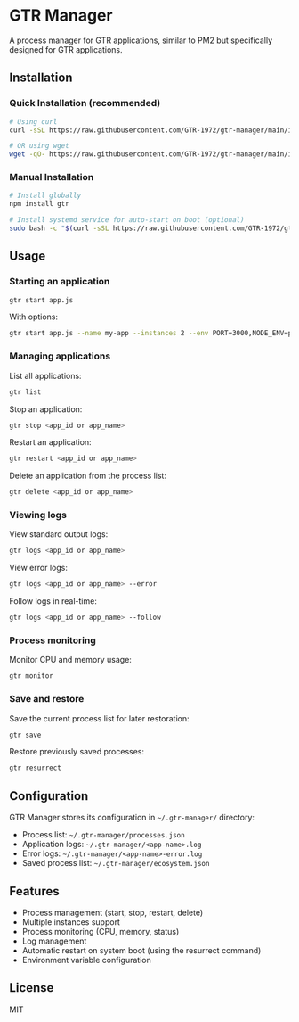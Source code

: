 # GTR Manager

A process manager for GTR applications, similar to PM2 but specifically designed for GTR applications.

## Installation

### Quick Installation (recommended)

```bash
# Using curl
curl -sSL https://raw.githubusercontent.com/GTR-1972/gtr-manager/main/install.sh | bash

# OR using wget
wget -qO- https://raw.githubusercontent.com/GTR-1972/gtr-manager/main/install.sh | bash
```

### Manual Installation

```bash
# Install globally
npm install gtr

# Install systemd service for auto-start on boot (optional)
sudo bash -c "$(curl -sSL https://raw.githubusercontent.com/GTR-1972/gtr-manager/main/setup-systemd.sh)"
```

## Usage

### Starting an application

```bash
gtr start app.js
```

With options:

```bash
gtr start app.js --name my-app --instances 2 --env PORT=3000,NODE_ENV=production
```

### Managing applications

List all applications:

```bash
gtr list
```

Stop an application:

```bash
gtr stop <app_id or app_name>
```

Restart an application:

```bash
gtr restart <app_id or app_name>
```

Delete an application from the process list:

```bash
gtr delete <app_id or app_name>
```

### Viewing logs

View standard output logs:

```bash
gtr logs <app_id or app_name>
```

View error logs:

```bash
gtr logs <app_id or app_name> --error
```

Follow logs in real-time:

```bash
gtr logs <app_id or app_name> --follow
```

### Process monitoring

Monitor CPU and memory usage:

```bash
gtr monitor
```

### Save and restore

Save the current process list for later restoration:

```bash
gtr save
```

Restore previously saved processes:

```bash
gtr resurrect
```

## Configuration

GTR Manager stores its configuration in `~/.gtr-manager/` directory:

- Process list: `~/.gtr-manager/processes.json`
- Application logs: `~/.gtr-manager/<app-name>.log`
- Error logs: `~/.gtr-manager/<app-name>-error.log`
- Saved process list: `~/.gtr-manager/ecosystem.json`

## Features

- Process management (start, stop, restart, delete)
- Multiple instances support
- Process monitoring (CPU, memory, status)
- Log management
- Automatic restart on system boot (using the resurrect command)
- Environment variable configuration

## License

MIT
